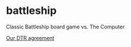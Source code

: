 # battleship
Classic Battleship board game vs. The Computer

[Our DTR agreement](https://gist.github.com/fentontaylor/199dc17980783f900e7ceedf39888aef)
